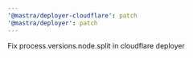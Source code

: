 ```yaml
---
'@mastra/deployer-cloudflare': patch
'@mastra/deployer': patch
---
```


Fix process.versions.node.split in cloudflare deployer
